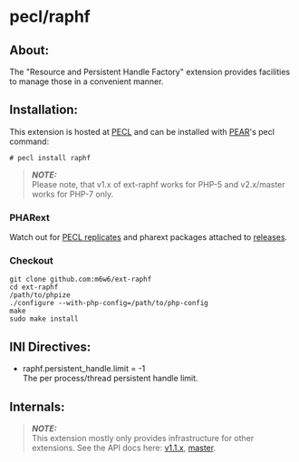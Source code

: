 # pecl/raphf

## About:

The "Resource and Persistent Handle Factory" extension provides facilities to manage those in a convenient manner.

## Installation:

This extension is hosted at [PECL](http://pecl.php.net) and can be installed with [PEAR](http://pear.php.net)'s pecl command:

    # pecl install raphf

> ***NOTE:***  
  Please note, that v1.x of ext-raphf works for PHP-5 and v2.x/master works for PHP-7 only.

### PHARext

Watch out for [PECL replicates](https://replicator.pharext.org?raphf)
and pharext packages attached to [releases](https://github.com/m6w6/ext-raphf/releases).

### Checkout

	git clone github.com:m6w6/ext-raphf
	cd ext-raphf
	/path/to/phpize
	./configure --with-php-config=/path/to/php-config
	make
	sudo make install

## INI Directives:

* raphf.persistent_handle.limit = -1  
  The per process/thread persistent handle limit.

## Internals:

> ***NOTE:***  
  This extension mostly only provides infrastructure for other extensions.
  See the API docs here:
  [v1.1.x](https://m6w6.github.io/ext-raphf/v1.1.x),
  [master](https://m6w6.github.io/ext-raphf/master).
